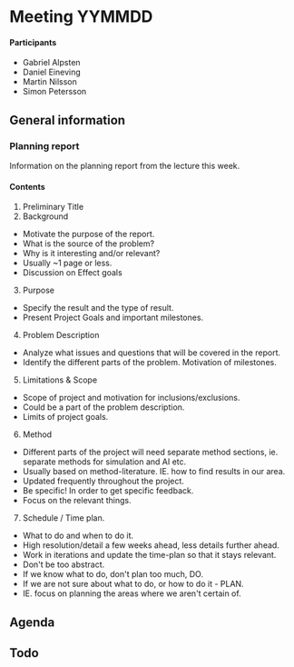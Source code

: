# Meeting YYMMDD

#### Participants
* Gabriel Alpsten
* Daniel Eineving
* Martin Nilsson
* Simon Petersson

## General information



### Planning report
Information on the planning report from the lecture this week.

#### Contents
1. Preliminary Title
2. Background
  * Motivate the purpose of the report.
  * What is the source of the problem?
  * Why is it interesting and/or relevant?
  * Usually ~1 page or less.
  * Discussion on Effect goals
3. Purpose
  * Specify the result and the type of result.
  * Present Project Goals and important milestones.
4. Problem Description
  * Analyze what issues and questions that will be covered in the report.
  * Identify the different parts of the problem. Motivation of milestones.
5. Limitations & Scope
  * Scope of project and motivation for inclusions/exclusions.
  * Could be a part of the problem description.
  * Limits of project goals. 
6. Method
  * Different parts of the project will need separate method sections, ie. separate methods for simulation and AI etc.
  * Usually based on method-literature. IE. how to find results in our area.
  * Updated frequently throughout the project.
  * Be specific! In order to get specific feedback.
  * Focus on the relevant things.  
7. Schedule / Time plan.
  * What to do and when to do it.
  * High resolution/detail a few weeks ahead, less details further ahead.
  * Work in iterations and update the time-plan so that it stays relevant.
  * Don't be too abstract.
  * If we know what to do, don't plan too much, DO.
  * If we are not sure about what to do, or how to do it - PLAN.
  * IE. focus on planning the areas where we aren't certain of.


## Agenda

## Todo
